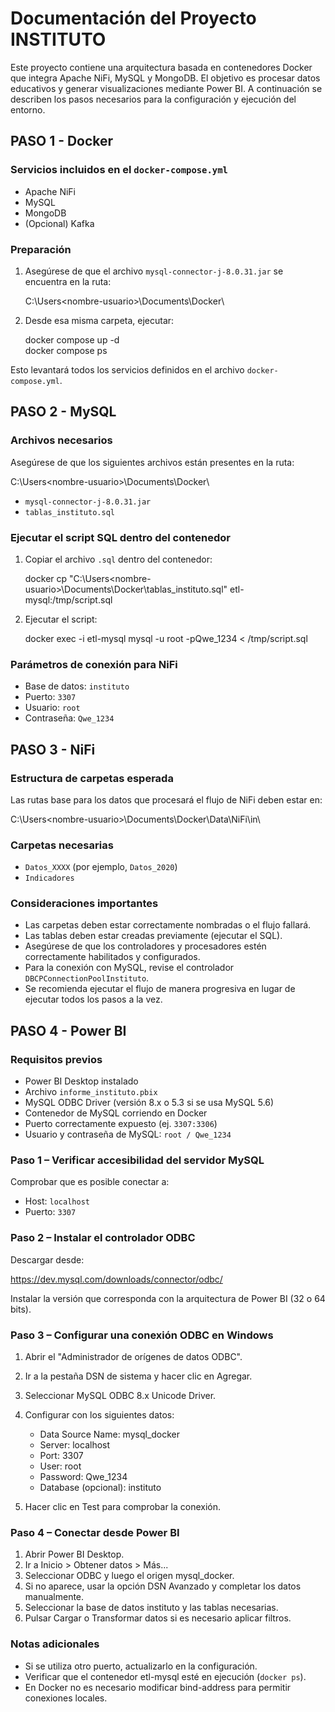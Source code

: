 # Documentación del Proyecto INSTITUTO

Este proyecto contiene una arquitectura basada en contenedores Docker que integra Apache NiFi, MySQL y MongoDB. El objetivo es procesar datos educativos y generar visualizaciones mediante Power BI. A continuación se describen los pasos necesarios para la configuración y ejecución del entorno.

## PASO 1 - Docker

### Servicios incluidos en el `docker-compose.yml`

- Apache NiFi  
- MySQL  
- MongoDB  
- (Opcional) Kafka

### Preparación

1. Asegúrese de que el archivo `mysql-connector-j-8.0.31.jar` se encuentra en la ruta:

   C:\Users\<nombre-usuario>\Documents\Docker\

2. Desde esa misma carpeta, ejecutar:

   docker compose up -d  
   docker compose ps

Esto levantará todos los servicios definidos en el archivo `docker-compose.yml`.

## PASO 2 - MySQL

### Archivos necesarios

Asegúrese de que los siguientes archivos están presentes en la ruta:

C:\Users\<nombre-usuario>\Documents\Docker\

- `mysql-connector-j-8.0.31.jar`
- `tablas_instituto.sql`

### Ejecutar el script SQL dentro del contenedor

1. Copiar el archivo `.sql` dentro del contenedor:

   docker cp "C:\Users\<nombre-usuario>\Documents\Docker\tablas_instituto.sql" etl-mysql:/tmp/script.sql

2. Ejecutar el script:

   docker exec -i etl-mysql mysql -u root -pQwe_1234 < /tmp/script.sql

### Parámetros de conexión para NiFi

- Base de datos: `instituto`
- Puerto: `3307`
- Usuario: `root`
- Contraseña: `Qwe_1234`

## PASO 3 - NiFi

### Estructura de carpetas esperada

Las rutas base para los datos que procesará el flujo de NiFi deben estar en:

C:\Users\<nombre-usuario>\Documents\Docker\Data\NiFi\in\

### Carpetas necesarias

- `Datos_XXXX` (por ejemplo, `Datos_2020`)
- `Indicadores`

### Consideraciones importantes

- Las carpetas deben estar correctamente nombradas o el flujo fallará.
- Las tablas deben estar creadas previamente (ejecutar el SQL).
- Asegúrese de que los controladores y procesadores estén correctamente habilitados y configurados.
- Para la conexión con MySQL, revise el controlador `DBCPConnectionPoolInstituto`.
- Se recomienda ejecutar el flujo de manera progresiva en lugar de ejecutar todos los pasos a la vez.

## PASO 4 - Power BI

### Requisitos previos

- Power BI Desktop instalado
- Archivo `informe_instituto.pbix`
- MySQL ODBC Driver (versión 8.x o 5.3 si se usa MySQL 5.6)
- Contenedor de MySQL corriendo en Docker
- Puerto correctamente expuesto (ej. `3307:3306`)
- Usuario y contraseña de MySQL: `root / Qwe_1234`

### Paso 1 – Verificar accesibilidad del servidor MySQL

Comprobar que es posible conectar a:

- Host: `localhost`
- Puerto: `3307`

### Paso 2 – Instalar el controlador ODBC

Descargar desde:

https://dev.mysql.com/downloads/connector/odbc/

Instalar la versión que corresponda con la arquitectura de Power BI (32 o 64 bits).

### Paso 3 – Configurar una conexión ODBC en Windows

1. Abrir el "Administrador de orígenes de datos ODBC".
2. Ir a la pestaña DSN de sistema y hacer clic en Agregar.
3. Seleccionar MySQL ODBC 8.x Unicode Driver.
4. Configurar con los siguientes datos:

   - Data Source Name: mysql_docker
   - Server: localhost
   - Port: 3307
   - User: root
   - Password: Qwe_1234
   - Database (opcional): instituto

5. Hacer clic en Test para comprobar la conexión.

### Paso 4 – Conectar desde Power BI

1. Abrir Power BI Desktop.
2. Ir a Inicio > Obtener datos > Más...
3. Seleccionar ODBC y luego el origen mysql_docker.
4. Si no aparece, usar la opción DSN Avanzado y completar los datos manualmente.
5. Seleccionar la base de datos instituto y las tablas necesarias.
6. Pulsar Cargar o Transformar datos si es necesario aplicar filtros.

### Notas adicionales

- Si se utiliza otro puerto, actualizarlo en la configuración.
- Verificar que el contenedor etl-mysql esté en ejecución (`docker ps`).
- En Docker no es necesario modificar bind-address para permitir conexiones locales.
